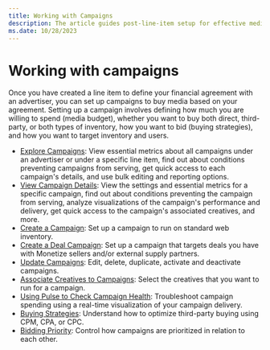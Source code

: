 ```yaml
---
title: Working with Campaigns
description: The article guides post-line-item setup for effective media buying campaigns. It define budget, inventory types, bidding strategies, and targeting criteria.
ms.date: 10/28/2023
---
```


# Working with campaigns

Once you have created a line item to define your financial agreement with an advertiser, you can set up campaigns to buy media based on your agreement. Setting up a campaign involves defining how much you are willing to spend (media budget), whether you want to buy both direct, third-party, or both types of inventory, how you want to bid (buying strategies), and how you want to target inventory and users.

- [Explore Campaigns](explore-campaigns.md): View essential metrics about all campaigns under an advertiser or
  under a specific line item, find out about conditions preventing campaigns from serving, get quick access to each campaign's details, and use bulk editing and reporting options.
- [View Campaign Details](view-campaign-details.md): View the settings and essential metrics for a specific
  campaign, find out about conditions preventing the campaign from serving, analyze visualizations of the campaign's performance and delivery, get quick access to the campaign's associated creatives, and more.
- [Create a Campaign](create-a-campaign.md): Set up a campaign to run on standard web inventory.
- [Create a Deal Campaign](create-a-deal-campaign.md): Set up a campaign that targets deals you have with
  Monetize sellers and/or external supply partners.
- [Update Campaigns](update-campaigns.md): Edit, delete, duplicate, activate and deactivate campaigns.
- [Associate Creatives to Campaigns](associate-creatives-to-campaigns.md): Select the creatives that you want to run
  for a campaign.
- [Using Pulse to Check Campaign Health](using-pulse-to-check-campaign-health.md): Troubleshoot campaign spending
  using a real-time visualization of your campaign delivery.
- [Buying Strategies](buying-strategies.md): Understand how to optimize third-party buying using CPM, CPA, or CPC.
- [Bidding Priority](bidding-priority.md): Control how campaigns are prioritized in relation to each other.
